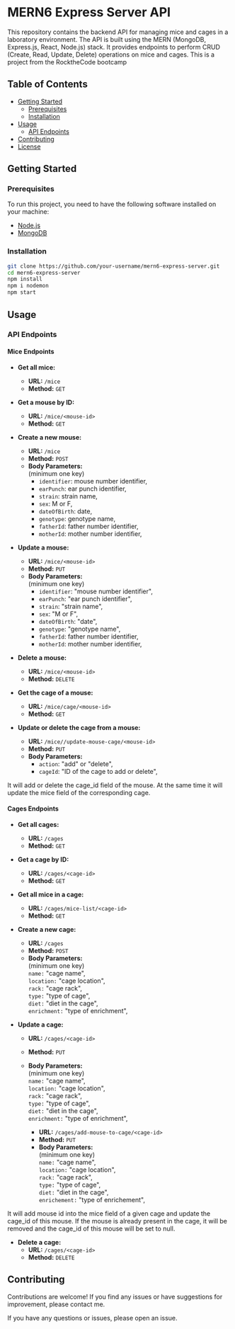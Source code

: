 # MERN6 Express Server API

This repository contains the backend API for managing mice and cages in a laboratory environment. The API is built using the MERN (MongoDB, Express.js, React, Node.js) stack. It provides endpoints to perform CRUD (Create, Read, Update, Delete) operations on mice and cages. This is a project from the RocktheCode bootcamp

## Table of Contents

- [Getting Started](#getting-started)
  - [Prerequisites](#prerequisites)
  - [Installation](#installation)
- [Usage](#usage)
  - [API Endpoints](#api-endpoints)
- [Contributing](#contributing)
- [License](#license)

## Getting Started

### Prerequisites

To run this project, you need to have the following software installed on your machine:

- [Node.js](https://nodejs.org/)
- [MongoDB](https://www.mongodb.com/try/download/community)

### Installation

```bash
git clone https://github.com/your-username/mern6-express-server.git
cd mern6-express-server
npm install
npm i nodemon
npm start
```

## Usage

### API Endpoints

#### **Mice Endpoints**

- **Get all mice:**

  - **URL:** `/mice`
  - **Method:** `GET`

- **Get a mouse by ID:**

  - **URL:** `/mice/<mouse-id>`
  - **Method:** `GET`

- **Create a new mouse:**

  - **URL:** `/mice`
  - **Method:** `POST`
  - **Body Parameters:**  
    (minimum one key)
    - `identifier`: mouse number identifier,
    - `earPunch`: ear punch identifier,
    - `strain`: strain name,
    - `sex`: M or F,
    - `dateOfBirth`: date,
    - `genotype`: genotype name,
    - `fatherId`: father number identifier,
    - `motherId`: mother number identifier,

- **Update a mouse:**

  - **URL:** `/mice/<mouse-id>`
  - **Method:** `PUT`
  - **Body Parameters:**  
    (minimum one key)
    - `identifier`: "mouse number identifier",
    - `earPunch`: "ear punch identifier",
    - `strain`: "strain name",
    - `sex`: "M or F",
    - `dateOfBirth`: "date",
    - `genotype`: "genotype name",
    - `fatherId`: father number identifier,
    - `motherId`: mother number identifier,

- **Delete a mouse:**

  - **URL:** `/mice/<mouse-id>`
  - **Method:** `DELETE`

- **Get the cage of a mouse:**

  - **URL:** `/mice/cage/<mouse-id>`
  - **Method:** `GET`

- **Update or delete the cage from a mouse:**
  - **URL:** `/mice//update-mouse-cage/<mouse-id>`
  - **Method:** `PUT`
  - **Body Parameters:**
    - `action`: "add" or "delete",
    - `cageId`: "ID of the cage to add or delete",

It will add or delete the cage_id field of the mouse. At the same time it will update the mice field of the corresponding cage.

#### **Cages Endpoints**

- **Get all cages:**

  - **URL:** `/cages`
  - **Method:** `GET`

- **Get a cage by ID:**

  - **URL:** `/cages/<cage-id>`
  - **Method:** `GET`

- **Get all mice in a cage:**

  - **URL:** `/cages/mice-list/<cage-id>`
  - **Method:** `GET`

- **Create a new cage:**

  - **URL:** `/cages`
  - **Method:** `POST`
  - **Body Parameters:**  
    (minimum one key)  
    `name:` "cage name",  
    `location:` "cage location",  
    `rack:` "cage rack",  
    `type:` "type of cage",  
    `diet:` "diet in the cage",  
    `enrichment:` "type of enrichment",

- **Update a cage:**

  - **URL:** `/cages/<cage-id>`
  - **Method:** `PUT`
  - **Body Parameters:**  
    (minimum one key)  
    `name:` "cage name",  
    `location:` "cage location",  
    `rack:` "cage rack",  
    `type:` "type of cage",  
    `diet:` "diet in the cage",  
    `enrichment:` "type of enrichment",

    - **URL:** `/cages/add-mouse-to-cage/<cage-id>`
    - **Method:** `PUT`
    - **Body Parameters:**  
      (minimum one key)  
      `name:` "cage name",  
      `location:` "cage location",  
      `rack:` "cage rack",  
      `type:` "type of cage",  
      `diet:` "diet in the cage",  
      `enrichement:` "type of enrichement",

It will add mouse id into the mice field of a given cage and update the cage_id of this mouse. If the mouse is already present in the cage, it will be removed and the cage_id of this mouse will be set to null.

- **Delete a cage:**
  - **URL:** `/cages/<cage-id>`
  - **Method:** `DELETE`

## Contributing

Contributions are welcome! If you find any issues or have suggestions for improvement, please contact me.

If you have any questions or issues, please open an issue.
